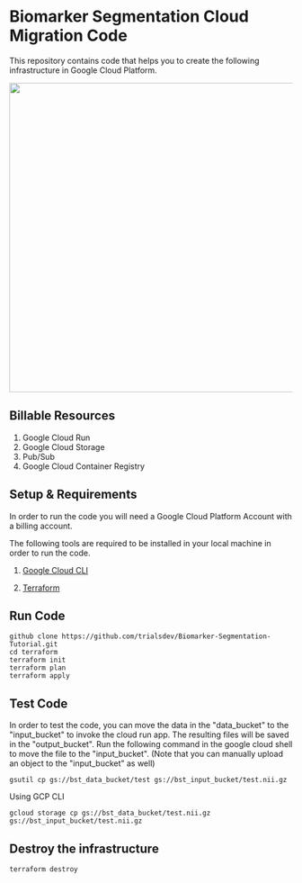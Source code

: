 # Biomarker Segmentation Cloud Migration Code #

This repository contains code that helps you to create the following infrastructure in Google Cloud Platform.

<img src = "https://user-images.githubusercontent.com/85404022/205371247-a677c4c3-1596-4b09-aebd-aa176703d24c.png" width = 800, height = 550></img>

## Billable Resources ##

1. Google Cloud Run
2. Google Cloud Storage
3. Pub/Sub
4. Google Cloud Container Registry

## Setup & Requirements ##

In order to run the code you will need a Google Cloud Platform Account with a billing account.

The following tools are required to be installed in your local machine in order to run the code.

1. <a href = "https://cloud.google.com/sdk/docs/install">Google Cloud CLI </a>

2. <a href = "https://developer.hashicorp.com/terraform/tutorials/aws-get-started/install-cli"> Terraform </a>

## Run Code ##

```
github clone https://github.com/trialsdev/Biomarker-Segmentation-Tutorial.git 
cd terraform
terraform init
terraform plan
terraform apply
```

## Test Code ##

In order to test the code, you can move the data in the "data_bucket" to the "input_bucket" to invoke the cloud run app. The resulting files will be saved in the "output_bucket". Run the following command in the google cloud shell to move the file to the "input_bucket". (Note that you can manually upload an object to the "input_bucket" as well)

```
gsutil cp gs://bst_data_bucket/test gs://bst_input_bucket/test.nii.gz
```
Using GCP CLI

```
gcloud storage cp gs://bst_data_bucket/test.nii.gz gs://bst_input_bucket/test.nii.gz
```

## Destroy the infrastructure ##

```
terraform destroy
```
